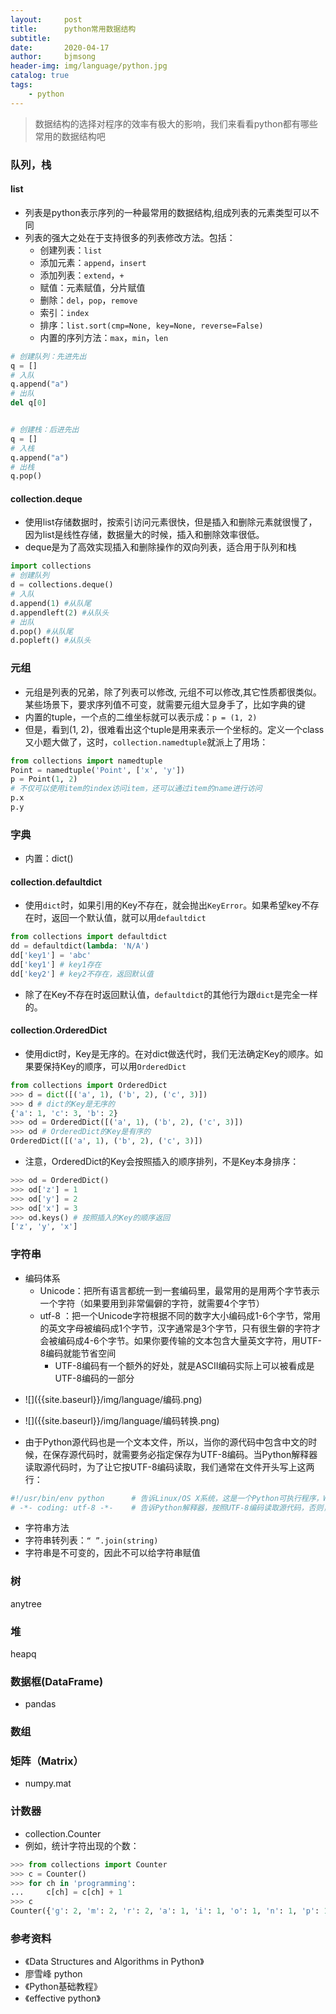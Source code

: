 ```yaml
---
layout:     post
title:      python常用数据结构
subtitle:   
date:       2020-04-17
author:     bjmsong
header-img: img/language/python.jpg
catalog: true
tags:
    - python
---
```



> 数据结构的选择对程序的效率有极大的影响，我们来看看python都有哪些常用的数据结构吧


### 队列，栈
#### list
- 列表是python表示序列的一种最常用的数据结构,组成列表的元素类型可以不同
- 列表的强大之处在于支持很多的列表修改方法。包括：
    - 创建列表：`list`
    - 添加元素：`append`，`insert`
    - 添加列表：`extend`，`+`
    - 赋值：元素赋值，分片赋值
    - 删除：`del`，`pop`，`remove`
    - 索引：`index`
    - 排序：`list.sort(cmp=None, key=None, reverse=False)`
    - 内置的序列方法：`max`，`min`，`len`

```python
# 创建队列：先进先出
q = []
# 入队
q.append("a")
# 出队
del q[0]


# 创建栈：后进先出
q = []
# 入栈
q.append("a")
# 出栈
q.pop()
```

#### collection.deque
- 使用list存储数据时，按索引访问元素很快，但是插入和删除元素就很慢了，因为list是线性存储，数据量大的时候，插入和删除效率很低。
- deque是为了高效实现插入和删除操作的双向列表，适合用于队列和栈

```python
import collections
# 创建队列
d = collections.deque()
# 入队
d.append(1) #从队尾
d.appendleft(2) #从队头
# 出队
d.pop() #从队尾
d.popleft() #从队头
```



### 元组

- 元组是列表的兄弟，除了列表可以修改, 元组不可以修改,其它性质都很类似。某些场景下，要求序列值不可变，就需要元组大显身手了，比如字典的键
- 内置的tuple，一个点的二维坐标就可以表示成：`p = (1, 2)`
- 但是，看到(1, 2)，很难看出这个tuple是用来表示一个坐标的。定义一个class又小题大做了，这时，`collection.namedtuple`就派上了用场：
``` python
from collections import namedtuple
Point = namedtuple('Point', ['x', 'y'])
p = Point(1, 2)
# 不仅可以使用item的index访问item，还可以通过item的name进行访问
p.x
p.y
```


### 字典

- 内置：dict()

#### collection.defaultdict
- 使用`dict`时，如果引用的Key不存在，就会抛出`KeyError`。如果希望key不存在时，返回一个默认值，就可以用`defaultdict`
```python
from collections import defaultdict
dd = defaultdict(lambda: 'N/A')
dd['key1'] = 'abc'
dd['key1'] # key1存在
dd['key2'] # key2不存在，返回默认值
```
- 除了在Key不存在时返回默认值，`defaultdict`的其他行为跟`dict`是完全一样的。

#### collection.OrderedDict
- 使用dict时，Key是无序的。在对dict做迭代时，我们无法确定Key的顺序。如果要保持Key的顺序，可以用`OrderedDict`
```python
from collections import OrderedDict
>>> d = dict([('a', 1), ('b', 2), ('c', 3)])
>>> d # dict的Key是无序的
{'a': 1, 'c': 3, 'b': 2}
>>> od = OrderedDict([('a', 1), ('b', 2), ('c', 3)])
>>> od # OrderedDict的Key是有序的
OrderedDict([('a', 1), ('b', 2), ('c', 3)])
```
- 注意，OrderedDict的Key会按照插入的顺序排列，不是Key本身排序：
```python
>>> od = OrderedDict()
>>> od['z'] = 1
>>> od['y'] = 2
>>> od['x'] = 3
>>> od.keys() # 按照插入的Key的顺序返回
['z', 'y', 'x']
```

### 字符串

- 编码体系
    - Unicode：把所有语言都统一到一套编码里，最常用的是用两个字节表示一个字符（如果要用到非常偏僻的字符，就需要4个字节）
    - utf-8 ：把一个Unicode字符根据不同的数字大小编码成1-6个字节，常用的英文字母被编码成1个字节，汉字通常是3个字节，只有很生僻的字符才会被编码成4-6个字节。如果你要传输的文本包含大量英文字符，用UTF-8编码就能节省空间
        - UTF-8编码有一个额外的好处，就是ASCII编码实际上可以被看成是UTF-8编码的一部分

<ul> 
<li markdown="1">
![]({{site.baseurl}}/img/language/编码.png) 
</li> 
</ul> 

<ul> 
<li markdown="1">
![]({{site.baseurl}}/img/language/编码转换.png) 
</li> 
</ul> 

- 由于Python源代码也是一个文本文件，所以，当你的源代码中包含中文的时候，在保存源代码时，就需要务必指定保存为UTF-8编码。当Python解释器读取源代码时，为了让它按UTF-8编码读取，我们通常在文件开头写上这两行：
```python
#!/usr/bin/env python      # 告诉Linux/OS X系统，这是一个Python可执行程序，Windows系统会忽略这个注释；
# -*- coding: utf-8 -*-    # 告诉Python解释器，按照UTF-8编码读取源代码，否则，你在源代码中写的中文输出可能会有乱码。
```
- 字符串方法
- 字符串转列表：`“ ”.join(string)`
- 字符串是不可变的，因此不可以给字符串赋值



### 树

anytree



### 堆

heapq



### 数据框(DataFrame)

- pandas


### 数组


### 矩阵（Matrix）

- numpy.mat

### 计数器
- collection.Counter
- 例如，统计字符出现的个数：
```python
>>> from collections import Counter
>>> c = Counter()
>>> for ch in 'programming':
...     c[ch] = c[ch] + 1
>>> c
Counter({'g': 2, 'm': 2, 'r': 2, 'a': 1, 'i': 1, 'o': 1, 'n': 1, 'p': 1})
```

### 参考资料

- 《Data Structures and Algorithms in Python》
- 廖雪峰 python
- 《Python基础教程》
- 《effective python》